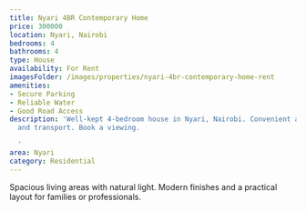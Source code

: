 ```yaml
---
title: Nyari 4BR Contemporary Home
price: 300000
location: Nyari, Nairobi
bedrooms: 4
bathrooms: 4
type: House
availability: For Rent
imagesFolder: /images/properties/nyari-4br-contemporary-home-rent
amenities:
- Secure Parking
- Reliable Water
- Good Road Access
description: 'Well-kept 4-bedroom house in Nyari, Nairobi. Convenient access to amenities
  and transport. Book a viewing.

  '
area: Nyari
category: Residential
---
```


Spacious living areas with natural light. Modern finishes and a practical layout for families or professionals.
